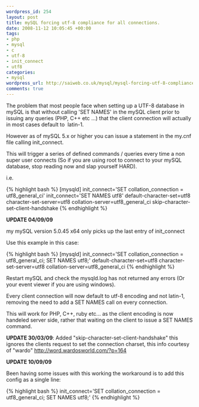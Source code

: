 ```yaml
--- 
wordpress_id: 254
layout: post
title: mySQL forcing utf-8 compliance for all connections.
date: 2008-11-12 10:05:45 +00:00
tags: 
- php
- mysql
- c
- utf-8
- init_connect
- utf8
categories: 
- mysql
wordpress_url: http://saiweb.co.uk/mysql/mysql-forcing-utf-8-compliance-for-all-connections
comments: true
---
```

The problem that most people face when setting up a UTF-8 database in mySQL is that without calling 'SET NAMES' in the mySQL client prior to issuing any queries (PHP, C++ etc ...) that the client connection will actually in most cases default to  latin-1.

However as of mySQL 5.x or higher you can issue a statement in the my.cnf file calling init_connect.

This will trigger a series of defined commands / queries every time a non super user connects (So if you are using root to connect to your mySQL database, stop reading now and slap yourself HARD).

i.e.

{% highlight bash %}
[mysqld]
init_connect='SET collation_connection = utf8_general_ci'
init_connect='SET NAMES utf8'
default-character-set=utf8
character-set-server=utf8
collation-server=utf8_general_ci
skip-character-set-client-handshake
{% endhighlight %}

<strong>UPDATE 04/09/09</strong>

my mySQL version 5.0.45 x64 only picks up the last entry of init_connect

Use this example in this case:

{% highlight bash %}
[mysqld]
init_connect='SET collation_connection = utf8_general_ci; SET NAMES utf8;'
default-character-set=utf8
character-set-server=utf8
collation-server=utf8_general_ci
{% endhighlight %}


Restart mySQL and check the mysqld.log has not returned any errors (Or your event viewer if you are using windows).

Every client connection will now default to utf-8 encoding and not latin-1, removing the need to add a SET NAMES call on every connection.

This will work for PHP, C++, ruby etc... as the client encoding is now handeled server side, rather that waiting on the client to issue a SET NAMES command.

<strong>UPDATE 30/03/09</strong>: Added "skip-character-set-client-handshake" this ignores the clients request to set the connection charset, this info courtesy of "wardo" <a href="http://word.wardosworld.com/?p=164 ">http://word.wardosworld.com/?p=164 </a>

<strong>UPDATE 10/09/09</strong>

Been having some issues with this working the workaround is to add this config as a single line:

{% highlight bash %}
init_connect='SET collation_connection = utf8_general_ci; SET NAMES utf8;'
{% endhighlight %}
